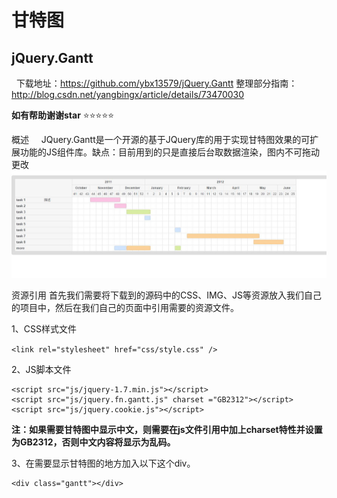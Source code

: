 # 甘特图
## jQuery.Gantt
 
下载地址：https://github.com/ybx13579/jQuery.Gantt
整理部分指南：http://blog.csdn.net/yangbingx/article/details/73470030


**如有帮助谢谢star**   :star::star::star::star::star:


概述
     JQuery.Gantt是一个开源的基于JQuery库的用于实现甘特图效果的可扩展功能的JS组件库。缺点：目前用到的只是直接后台取数据渲染，图内不可拖动更改
<img src="show/1.jpg" />


资源引用
     首先我们需要将下载到的源码中的CSS、IMG、JS等资源放入我们自己的项目中，然后在我们自己的页面中引用需要的资源文件。
     
     
1、CSS样式文件

`<link rel="stylesheet" href="css/style.css" />`


2、JS脚本文件

```
<script src="js/jquery-1.7.min.js"></script>
<script src="js/jquery.fn.gantt.js" charset ="GB2312"></script>
<script src="js/jquery.cookie.js"></script>
```

**注：如果需要甘特图中显示中文，则需要在js文件引用中加上charset特性并设置为GB2312，否则中文内容将显示为乱码。**

3、在需要显示甘特图的地方加入以下这个div。

```
<div class="gantt"></div>
```








